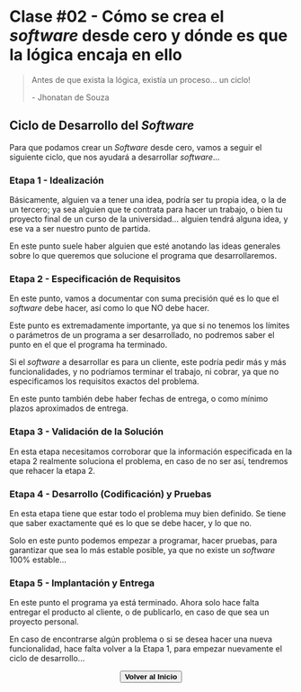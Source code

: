 # Clase \#02 - Cómo se crea el _software_ desde cero y dónde es que la lógica encaja en ello

> Antes de que exista la lógica, existía un proceso... un ciclo!
>
> \- Jhonatan de Souza

## Ciclo de Desarrollo del _Software_
Para que podamos crear un _Software_ desde cero, vamos a seguir el siguiente ciclo, que nos ayudará a desarrollar _software_...

### Etapa 1 \- Idealización
Básicamente, alguien va a tener una idea, podría ser tu propia idea, o la de un tercero; ya sea alguien que te contrata para hacer un trabajo, o bien tu proyecto final de un curso de la universidad... alguien tendrá alguna idea, y ese va a ser nuestro punto de partida.

En este punto suele haber alguien que esté anotando las ideas generales sobre lo que queremos que solucione el programa que desarrollaremos.

### Etapa 2 \- Especificación de Requisitos
En este punto, vamos a documentar con suma precisión qué es lo que el _software_ debe hacer, así como lo que NO debe hacer. 

Este punto es extremadamente importante, ya que si no tenemos los límites o parámetros de un programa a ser desarrollado, no podremos saber el punto en el que el programa ha terminado.

Si el _software_ a desarrollar es para un cliente, este podría pedir más y más funcionalidades, y no podríamos terminar el trabajo, ni cobrar, ya que no especificamos los requisitos exactos del problema.

En este punto también debe haber fechas de entrega, o como mínimo plazos aproximados de entrega.

### Etapa 3 \- Validación de la Solución
En esta etapa necesitamos corroborar que la información especificada en la etapa 2 realmente soluciona el problema, en caso de no ser así, tendremos que rehacer la etapa 2.

### Etapa 4 \- Desarrollo \(Codificación\) y Pruebas
En esta etapa tiene que estar todo el problema muy bien definido. Se tiene que saber exactamente qué es lo que se debe hacer, y lo que no.

Solo en este punto podemos empezar a programar, hacer pruebas, para garantizar que sea lo más estable posible, ya que no existe un _software_ 100% estable...

### Etapa 5 \- Implantación y Entrega
En este punto el programa ya está terminado. Ahora solo hace falta entregar el producto al cliente, o de publicarlo, en caso de que sea un proyecto personal.

En caso de encontrarse algún problema o si se desea hacer una nueva funcionalidad, hace falta volver a la Etapa 1, para empezar nuevamente el ciclo de desarrollo...

[<p align="center"><button>**Volver al Inicio**</button></p>](../)

